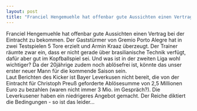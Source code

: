 ```yaml
---
layout: post
title: "Franciel Hengemuehle hat offenbar gute Aussichten einen Vertrag bei der Eintracht zu bekommen."
---
```


Franciel Hengemuehle hat offenbar gute Aussichten einen Vertrag bei der Eintracht zu bekommen. Der Gaststürmer von Gremio Porto Alegre hat in zwei Testspielen 5 Tore erzielt und Armin Kraaz überzeugt. Der Trainer räumte zwar ein, dass er nicht gerade über brasilianische Technik verfügt, dafür aber gut im Kopfballspiel sei. Und was ist in der zweiten Liga wohl wichtiger? Da der 20jährige zudem noch ablösefrei ist, könnte das unser erster neuer Mann für die kommende Saison sein.  
Laut Berichten des Kicker ist Bayer Leverkusen nicht bereit, die von der Eintracht für Christoph Preuß geforderte Ablösesumme von 2,5 Millionen Euro zu bezahlen (waren nicht immer 3 Mio. im Gespräch?). Die Leverkusener haben ein niedrigeres Angebot gemacht. Der Reiche diktiert die Bedingungen - so ist das leider...
